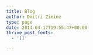 ```yaml
---
title: Blog
author: Dmitri Zimine
type: page
date: 2014-04-17T19:55:47+00:00
thrive_post_fonts:
  - '[]'

---
```

